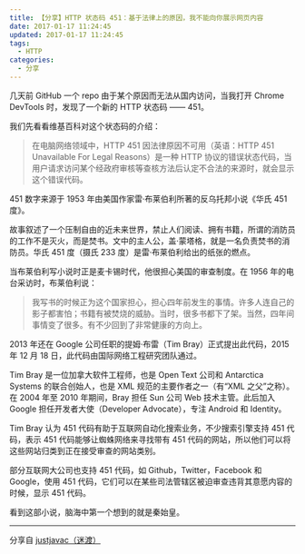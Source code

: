 ```yaml
---
title: 【分享】HTTP 状态码 451：基于法律上的原因，我不能向你展示网页内容
date: 2017-01-17 11:24:45
updated: 2017-01-17 11:24:45
tags:
  - HTTP
categories:
  - 分享
---
```


几天前 GitHub 一个 repo 由于某个原因而无法从国内访问，当我打开 Chrome DevTools 时，发现了一个新的 HTTP 状态码 —— 451。

我们先看看维基百科对这个状态码的介绍：

> 在电脑网络领域中，HTTP 451 因法律原因不可用（英语：HTTP 451 Unavailable For Legal Reasons）是一种 HTTP 协议的错误状态代码，当用户请求访问某个经政府审核等查核方法后认定不合法的来源时，就会显示这个错误代码。

451 数字来源于 1953 年由美国作家雷·布莱伯利所著的反乌托邦小说《华氏 451 度》。

故事叙述了一个压制自由的近未来世界，禁止人们阅读、拥有书籍，所谓的消防员的工作不是灭火，而是焚书。文中的主人公，盖·蒙塔格，就是一名负责焚书的消防员。华氏 451 度（摄氏 233 度）是雷·布莱伯利给出的纸张的燃点。

当布莱伯利写小说时正是麦卡锡时代，他很担心美国的审查制度。在 1956 年的电台采访时，布莱伯利说：

> 我写书的时候正为这个国家担心，担心四年前发生的事情。许多人连自己的影子都害怕；书籍有被焚烧的威胁。当时，很多书都下了架。当然，四年间事情变了很多。有不少回到了非常健康的方向上。

2013 年还在 Google 公司任职的提姆·布雷（Tim Bray）正式提出此代码，2015 年 12 月 18 日，此代码由国际网络工程研究团队通过。

Tim Bray 是一位加拿大软件工程师，也是 Open Text 公司和 Antarctica Systems 的联合创始人，也是 XML 规范的主要作者之一（有“XML 之父”之称）。在 2004 年至 2010 年期间，Bray 担任 Sun 公司 Web 技术主管。此后加入 Google 担任开发者大使（Developer Advocate），专注 Android 和 Identity。

Tim Bray 认为 451 代码有助于互联网自动化搜索业务，不少搜索引擎支持 451 代码，表示 451 代码能够让蜘蛛网络来寻找带有 451 代码的网站，所以他们可以将这些网站归类到正在接受审查的网站类别。

部分互联网大公司也支持 451 代码，如 Github，Twitter，Facebook 和 Google，使用 451 代码，它们可以在某些司法管辖区被迫审查违背其意愿内容的时候，显示 451 代码。

看到这部小说，脑海中第一个想到的就是秦始皇。

---

分享自 [justjavac（迷渡）](http://justjavac.com/other/2016/06/28/http-451-unavailable-for-legal-reasons.html)


